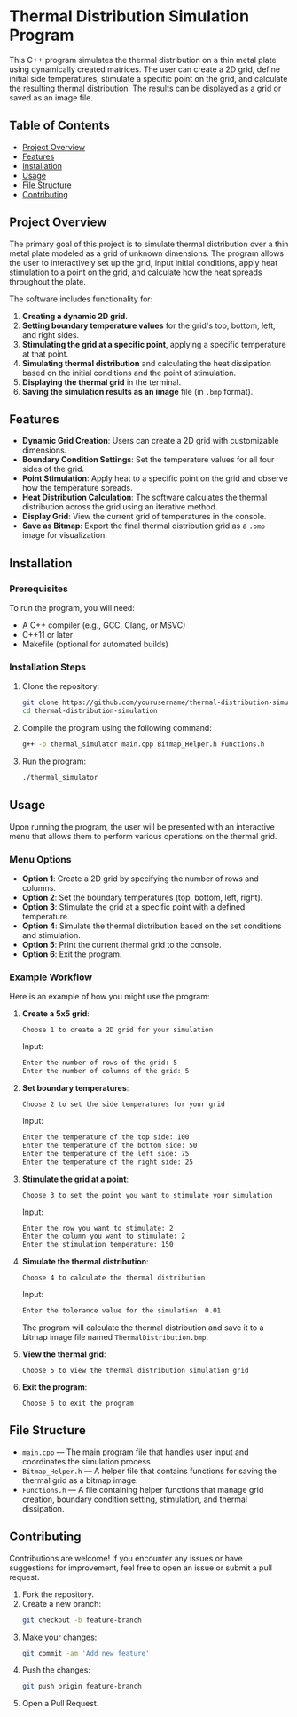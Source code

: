 
# Thermal Distribution Simulation Program

This C++ program simulates the thermal distribution on a thin metal plate using dynamically created matrices. The user can create a 2D grid, define initial side temperatures, stimulate a specific point on the grid, and calculate the resulting thermal distribution. The results can be displayed as a grid or saved as an image file.

## Table of Contents

- [Project Overview](#project-overview)
- [Features](#features)
- [Installation](#installation)
- [Usage](#usage)
- [File Structure](#file-structure)
- [Contributing](#contributing)


## Project Overview

The primary goal of this project is to simulate thermal distribution over a thin metal plate modeled as a grid of unknown dimensions. The program allows the user to interactively set up the grid, input initial conditions, apply heat stimulation to a point on the grid, and calculate how the heat spreads throughout the plate.

The software includes functionality for:
1. **Creating a dynamic 2D grid**.
2. **Setting boundary temperature values** for the grid's top, bottom, left, and right sides.
3. **Stimulating the grid at a specific point**, applying a specific temperature at that point.
4. **Simulating thermal distribution** and calculating the heat dissipation based on the initial conditions and the point of stimulation.
5. **Displaying the thermal grid** in the terminal.
6. **Saving the simulation results as an image** file (in `.bmp` format).

## Features

- **Dynamic Grid Creation**: Users can create a 2D grid with customizable dimensions.
- **Boundary Condition Settings**: Set the temperature values for all four sides of the grid.
- **Point Stimulation**: Apply heat to a specific point on the grid and observe how the temperature spreads.
- **Heat Distribution Calculation**: The software calculates the thermal distribution across the grid using an iterative method.
- **Display Grid**: View the current grid of temperatures in the console.
- **Save as Bitmap**: Export the final thermal distribution grid as a `.bmp` image for visualization.

## Installation

### Prerequisites

To run the program, you will need:
- A C++ compiler (e.g., GCC, Clang, or MSVC)
- C++11 or later
- Makefile (optional for automated builds)

### Installation Steps

1. Clone the repository:
    ```bash
    git clone https://github.com/yourusername/thermal-distribution-simulation.git
    cd thermal-distribution-simulation
    ```

2. Compile the program using the following command:
    ```bash
    g++ -o thermal_simulator main.cpp Bitmap_Helper.h Functions.h
    ```

3. Run the program:
    ```bash
    ./thermal_simulator
    ```

## Usage

Upon running the program, the user will be presented with an interactive menu that allows them to perform various operations on the thermal grid.

### Menu Options

- **Option 1**: Create a 2D grid by specifying the number of rows and columns.
- **Option 2**: Set the boundary temperatures (top, bottom, left, right).
- **Option 3**: Stimulate the grid at a specific point with a defined temperature.
- **Option 4**: Simulate the thermal distribution based on the set conditions and stimulation.
- **Option 5**: Print the current thermal grid to the console.
- **Option 6**: Exit the program.

### Example Workflow

Here is an example of how you might use the program:

1. **Create a 5x5 grid**:
    ```
    Choose 1 to create a 2D grid for your simulation
    ```
    Input:
    ```bash
    Enter the number of rows of the grid: 5
    Enter the number of columns of the grid: 5
    ```

2. **Set boundary temperatures**:
    ```
    Choose 2 to set the side temperatures for your grid
    ```
    Input:
    ```bash
    Enter the temperature of the top side: 100
    Enter the temperature of the bottom side: 50
    Enter the temperature of the left side: 75
    Enter the temperature of the right side: 25
    ```

3. **Stimulate the grid at a point**:
    ```
    Choose 3 to set the point you want to stimulate your simulation
    ```
    Input:
    ```bash
    Enter the row you want to stimulate: 2
    Enter the column you want to stimulate: 2
    Enter the stimulation temperature: 150
    ```

4. **Simulate the thermal distribution**:
    ```
    Choose 4 to calculate the thermal distribution
    ```
    Input:
    ```bash
    Enter the tolerance value for the simulation: 0.01
    ```

    The program will calculate the thermal distribution and save it to a bitmap image file named `ThermalDistribution.bmp`.

5. **View the thermal grid**:
    ```
    Choose 5 to view the thermal distribution simulation grid
    ```

6. **Exit the program**:
    ```
    Choose 6 to exit the program
    ```

## File Structure

- `main.cpp` — The main program file that handles user input and coordinates the simulation process.
- `Bitmap_Helper.h` — A helper file that contains functions for saving the thermal grid as a bitmap image.
- `Functions.h` — A file containing helper functions that manage grid creation, boundary condition setting, stimulation, and thermal dissipation.

## Contributing

Contributions are welcome! If you encounter any issues or have suggestions for improvement, feel free to open an issue or submit a pull request.

1. Fork the repository.
2. Create a new branch:
    ```bash
    git checkout -b feature-branch
    ```
3. Make your changes:
    ```bash
    git commit -am 'Add new feature'
    ```
4. Push the changes:
    ```bash
    git push origin feature-branch
    ```
5. Open a Pull Request.

